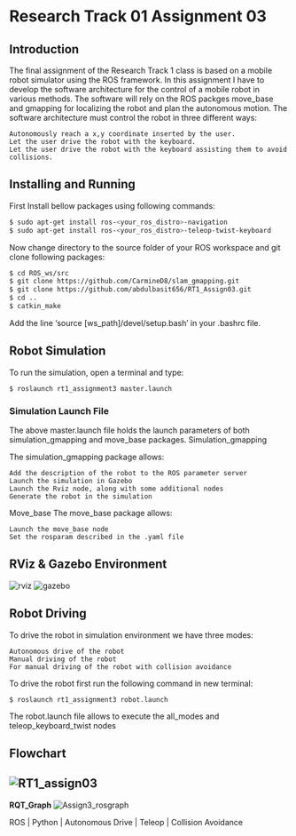 # Research Track 01 Assignment 03

Introduction
--------------------
The final assignment of the Research Track 1 class is based on a mobile robot simulator using the ROS framework. In this assignment I have to develop the software architecture for the control of a mobile robot in various methods. The software will rely on the ROS packges move_base and gmapping for localizing the robot and plan the autonomous motion. The software architecture must control the robot in three different ways:

    Autonomously reach a x,y coordinate inserted by the user.
    Let the user drive the robot with the keyboard.
    Let the user drive the robot with the keyboard assisting them to avoid collisions.

Installing and Running
----------------------
First Install bellow packages using following commands:
```bash
$ sudo apt-get install ros-<your_ros_distro>-navigation
$ sudo apt-get install ros-<your_ros_distro>-teleop-twist-keyboard
```
Now change directory to the source folder of your ROS workspace and git clone following packages:
```bash
$ cd ROS_ws/src
$ git clone https://github.com/CarmineD8/slam_gmapping.git
$ git clone https://github.com/abdulbasit656/RT1_Assign03.git
$ cd ..
$ catkin_make
```

Add the line ‘source [ws_path]/devel/setup.bash’ in your .bashrc file.

## Robot Simulation

To run the simulation, open a terminal and type:

    $ roslaunch rt1_assignment3 master.launch

### Simulation Launch File
The above master.launch file holds the launch parameters of both simulation_gmapping and move_base packages.
Simulation_gmapping

The simulation_gmapping package allows:

    Add the description of the robot to the ROS parameter server
    Launch the simulation in Gazebo
    Launch the Rviz node, along with some additional nodes
    Generate the robot in the simulation

Move_base
The move_base package allows:

    Launch the move_base node
    Set the rosparam described in the .yaml file


RViz & Gazebo Environment
-------------------------
![rviz](https://user-images.githubusercontent.com/17598805/172033091-767bc0f8-49b7-47c2-9517-8f57e7fcc2cf.png)
![gazebo](https://user-images.githubusercontent.com/17598805/172033095-d2150f82-1150-4ba5-b0cf-343ecba35a95.png)

## Robot Driving 
To drive the robot in simulation environment we have three modes:
  
    Autonomous drive of the robot
    Manual driving of the robot
    For manual driving of the robot with collision avoidance

To drive the robot first run the following command in new terminal:

    $ roslaunch rt1_assignment3 robot.launch

The robot.launch file allows to execute the all_modes and teleop_keyboard_twist nodes

Flowchart
---------
![RT1_assign03](https://user-images.githubusercontent.com/17598805/173172742-de52bbe6-effa-439f-b0f7-b69f1fa1a6b0.png)
---------
**RQT_Graph**
![Assign3_rosgraph](https://user-images.githubusercontent.com/17598805/173718294-2f4bf06f-2da4-408c-8a4d-4c50747ff8d2.png)


ROS | Python | Autonomous Drive | Teleop | Collision Avoidance 
